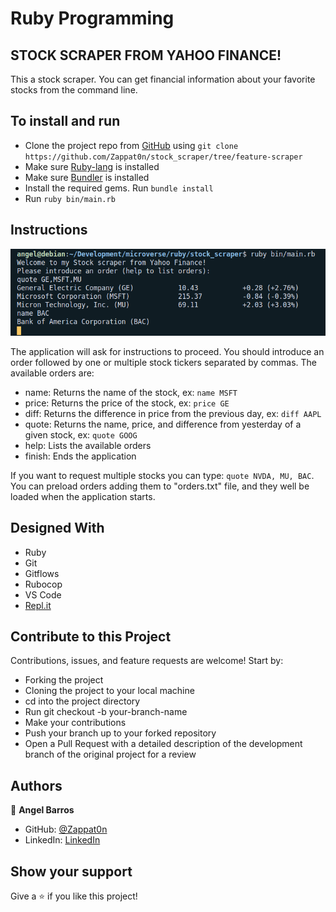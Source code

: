 # Ruby Programming

## STOCK SCRAPER FROM YAHOO FINANCE!

This a stock scraper. You can get financial information about your favorite stocks from the command line.

## To install and run

- Clone the project repo from [GitHub](https://github.com/Zappat0n/stock_scraper/tree/feature-scraper) using `git clone https://github.com/Zappat0n/stock_scraper/tree/feature-scraper`
- Make sure [Ruby-lang](https://www.ruby-lang.org/en/) is installed
- Make sure [Bundler](https://bundler.io/) is installed
- Install the required gems. Run `bundle install`
- Run `ruby bin/main.rb`

## Instructions

![screenshot](./assets/screenshot.png)

The application will ask for instructions to proceed. You should introduce an order followed by one or multiple stock tickers separated by commas.
The available orders are:
- name: Returns the name of the stock, ex: `name MSFT`
- price: Returns the price of the stock, ex: `price GE`
- diff: Returns the difference in price from the previous day, ex: `diff AAPL`
- quote: Returns the name, price, and difference from yesterday of a given stock, ex: `quote GOOG`
- help: Lists the available orders
- finish: Ends the application

If you want to request multiple stocks you can type: `quote NVDA, MU, BAC`.
You can preload orders adding them to "orders.txt" file, and they well be loaded when the application starts.

## Designed With
- Ruby
- Git
- Gitflows
- Rubocop
- VS Code
- [Repl.it](https://repl.it/@AngelLuisLuis1/stockscraper)

## Contribute to this Project

Contributions, issues, and feature requests are welcome! Start by:

  - Forking the project
  - Cloning the project to your local machine
  - cd into the project directory
  - Run git checkout -b your-branch-name
  - Make your contributions
  - Push your branch up to your forked repository
  - Open a Pull Request with a detailed description of the development branch of the original project for a review

## Authors

👤 **Angel Barros**

- GitHub: [@Zappat0n](https://github.com/Zappat0n)
- LinkedIn: [LinkedIn](https://www.linkedin.com/in/angel-luis-barros-pazos-8889011b5/)


## Show your support

Give a ⭐️ if you like this project!

